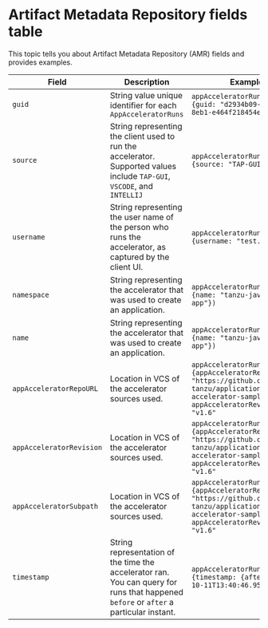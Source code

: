 # Artifact Metadata Repository fields table

This topic tells you about Artifact Metadata Repository (AMR) fields and provides examples.

| Field                   | Description           | Example           |
|-------------------------|-----------------------|-------------------|
| `guid`                  | String value unique identifier for each `AppAcceleratorRuns` | `appAcceleratorRuns(query:{guid: "d2934b09-5d4c-45da-8eb1-e464f218454e"})` |
| `source`                | String representing the client used to run the accelerator. Supported values include `TAP-GUI`, `VSCODE`, and `INTELLIJ` | `appAcceleratorRuns(query:{source: "TAP-GUI"})` |
| `username`              | String representing the user name of the person who runs the accelerator, as captured by the client UI. | `appAcceleratorRuns(query:{username: "test.user"})` |
| `namespace`             | String representing the accelerator that was used to create an application. | `appAcceleratorRuns(query:{name: "tanzu-java-web-app"})` |
| `name`                  | String representing the accelerator that was used to create an application. | `appAcceleratorRuns(query:{name: "tanzu-java-web-app"})` |
| `appAcceleratorRepoURL` | Location in VCS of the accelerator sources used. | `appAcceleratorRuns(query:{appAcceleratorRepoURL: "https://github.com/vmware-tanzu/application-accelerator-samples.git", appAcceleratorRevision: "v1.6"` |
| `appAcceleratorRevision`| Location in VCS of the accelerator sources used. | `appAcceleratorRuns(query:{appAcceleratorRepoURL: "https://github.com/vmware-tanzu/application-accelerator-samples.git", appAcceleratorRevision: "v1.6"` |
| `appAcceleratorSubpath` | Location in VCS of the accelerator sources used. | `appAcceleratorRuns(query:{appAcceleratorRepoURL: "https://github.com/vmware-tanzu/application-accelerator-samples.git", appAcceleratorRevision: "v1.6"` |
| `timestamp`             | String representation of the time the accelerator ran. You can query for runs that happened `before` or `after` a particular instant. | `appAcceleratorRuns(query: {timestamp: {after: "2023-10-11T13:40:46.952Z"}}` |

